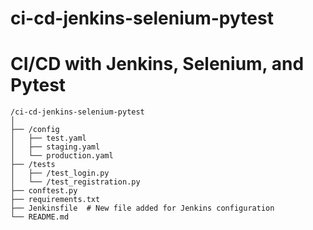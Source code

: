 # ci-cd-jenkins-selenium-pytest
# CI/CD with Jenkins, Selenium, and Pytest

    /ci-cd-jenkins-selenium-pytest
    │
    ├── /config
    │   ├── test.yaml
    │   ├── staging.yaml
    │   └── production.yaml
    ├── /tests
    │   ├── /test_login.py
    │   └── /test_registration.py
    ├── conftest.py
    ├── requirements.txt
    ├── Jenkinsfile  # New file added for Jenkins configuration
    └── README.md
